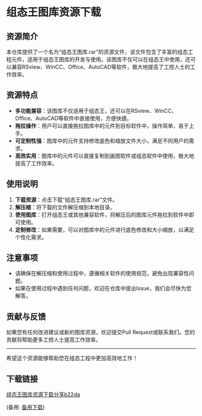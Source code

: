 # 组态王图库资源下载

## 资源简介

本仓库提供了一个名为“组态王图库.rar”的资源文件，该文件包含了丰富的组态工程元件，适用于组态王图库的开发与使用。该图库不仅可以在组态王中使用，还可以兼容RSview、WinCC、Office、AutoCAD等软件，极大地提高了工控人士的工作效率。

## 资源特点

- **多功能兼容**：该图库不仅适用于组态王，还可以在RSview、WinCC、Office、AutoCAD等软件中直接使用，方便快捷。
- **拖拉操作**：用户可以直接拖拉图库中的元件到目标软件中，操作简单，易于上手。
- **可定制性强**：图库中的元件支持修改底色和缩放文件大小，满足不同用户的需求。
- **高效实用**：图库中的元件可以直接复制到画图软件或组态软件中使用，极大地提高了工作效率。

## 使用说明

1. **下载资源**：点击下载“组态王图库.rar”文件。
2. **解压缩**：将下载的文件解压缩到本地目录。
3. **使用图库**：打开组态王或其他兼容软件，将解压后的图库元件拖拉到软件中即可使用。
4. **定制修改**：如果需要，可以对图库中的元件进行底色修改和大小缩放，以满足个性化需求。

## 注意事项

- 请确保在解压缩和使用过程中，遵循相关软件的使用规范，避免出现兼容性问题。
- 如果在使用过程中遇到任何问题，欢迎在仓库中提出Issue，我们会尽快为您解答。

## 贡献与反馈

如果您有任何改进建议或新的图库资源，欢迎提交Pull Request或联系我们。您的贡献将帮助更多工控人士提高工作效率。

---

希望这个资源能够帮助您在组态工程中更加高效地工作！

## 下载链接
[组态王图库资源下载分享b22da](https://pan.quark.cn/s/3df3c7292808) 

(备用: [备用下载](https://pan.baidu.com/s/1EPmbtg2eFOBa2hRkMywwKw?pwd=6o1m))
